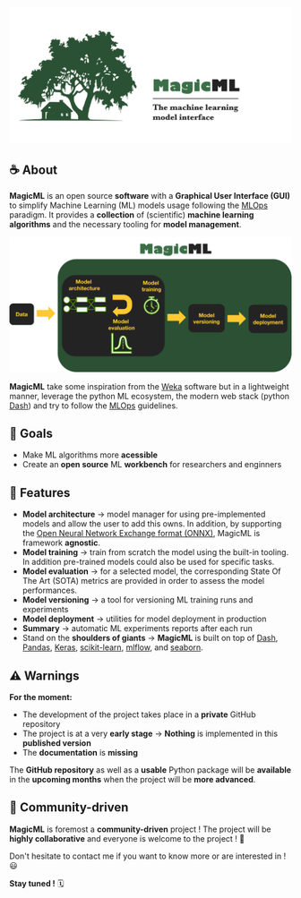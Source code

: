  
<img src="https://raw.githubusercontent.com/altar31/altar31/5fcce3a8ff99ecd838720bc4d43a22b1e5e37c9d/public/logo-magicml.png" alt="Image Title" width="800" height="auto">

## ☕️ About
**MagicML** is an open source **software** with a **Graphical User Interface (GUI)** to simplify Machine Learning (ML) models usage following the [MLOps](https://neptune.ai/blog/mlops) paradigm. It provides a **collection** of (scientific) **machine learning algorithms** and the necessary tooling for **model management**. 

 
<img src="https://raw.githubusercontent.com/altar31/altar31/5fcce3a8ff99ecd838720bc4d43a22b1e5e37c9d/public/magilml-mlops.png" alt="Image Title" width="800" height="auto">

**MagicML** take some inspiration from the [Weka](https://www.cs.waikato.ac.nz/ml/weka/index.html) software but in a lightweight manner, leverage the python ML ecosystem, the modern web stack (python [Dash](https://dash.plotly.com/)) and try to follow the [MLOps](https://en.wikipedia.org/wiki/MLOps) guidelines.
## 🎯 Goals

- Make ML algorithms more **acessible**
- Create an **open source** ML **workbench** for researchers and enginners


## 🚀 Features
- **Model architecture** -> model manager for using  pre-implemented models and allow the user to add this owns. In addition, by supporting the [Open Neural Network Exchange format (ONNX)](https://onnx.ai/), MagicML is framework **agnostic**.
- **Model training** -> train from scratch the model using the built-in tooling. In addition pre-trained models could also be used for specific tasks.
- **Model evaluation** -> for a selected model, the corresponding State Of The Art (SOTA) metrics are provided in order to assess the model performances. 
- **Model versioning** -> a tool for versioning ML training runs and experiments 
- **Model deployment** -> utilities for model deployment in production
- **Summary** -> automatic ML experiments reports after each run
- Stand on the **shoulders of giants** -> **MagicML** is built on top of [Dash](https://dash.plotly.com/), [Pandas](https://pandas.pydata.org/), [Keras](https://keras.io/), [scikit-learn](https://scikit-learn.org/stable/), [mlflow](https://mlflow.org/), and [seaborn](https://seaborn.pydata.org/). 

## ⚠️ Warnings
**For the moment:**
- The development of the project takes place in a **private** GitHub repository
- The project is at a very **early stage** -> **Nothing** is implemented in this **published version**
- The **documentation** is **missing**

The **GitHub repository** as well as a **usable** Python package will be **available** in the **upcoming months** when the project will be **more advanced**.


## 🤝 Community-driven
**MagicML** is foremost a **community-driven** project ! The project will be **highly collaborative** and everyone is welcome to the project ! 🤗 

Don't hesitate to contact me if you want to know more or are interested in ! 😃 

**Stay tuned !** 🗓️
 

